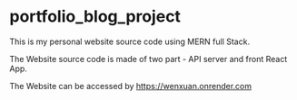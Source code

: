 # portfolio_blog_project

This is my personal website source code using MERN full Stack.

The Website source code is made of two part - API server and front React App.


The Website can be accessed by https://wenxuan.onrender.com
